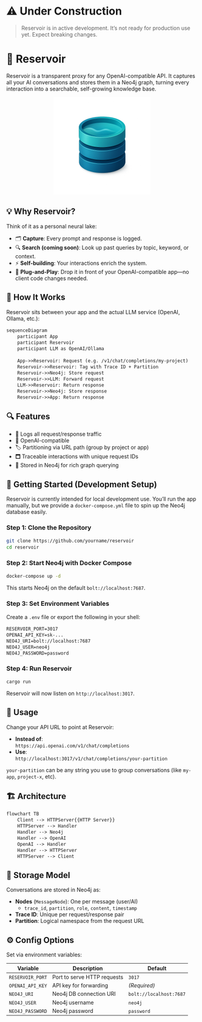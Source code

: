 
# ⚠️ Under Construction

> Reservoir is in active development. It’s not ready for production use yet. Expect breaking changes.

# 🧠 Reservoir

Reservoir is a transparent proxy for any OpenAI-compatible API. It captures all your AI conversations and stores them in a Neo4j graph, turning every interaction into a searchable, self-growing knowledge base.

<p align="center"><img src="./docs/logo.png" width="256" alt="Reservoir Logo"/></p>

## 💡 Why Reservoir?

Think of it as a personal neural lake:
- 🗂️ **Capture**: Every prompt and response is logged.
- 🔍 **Search (coming soon)**: Look up past queries by topic, keyword, or context.
- ⚡ **Self-building**: Your interactions enrich the system.
- 🔌 **Plug-and-Play**: Drop it in front of your OpenAI-compatible app—no client code changes needed.

## 🔧 How It Works

Reservoir sits between your app and the actual LLM service (OpenAI, Ollama, etc.):

```mermaid
sequenceDiagram
    participant App
    participant Reservoir
    participant LLM as OpenAI/Ollama

    App->>Reservoir: Request (e.g. /v1/chat/completions/my-project)
    Reservoir->>Reservoir: Tag with Trace ID + Partition
    Reservoir->>Neo4j: Store request
    Reservoir->>LLM: Forward request
    LLM->>Reservoir: Return response
    Reservoir->>Neo4j: Store response
    Reservoir->>App: Return response
```

## 🔍 Features

- 📖 Logs all request/response traffic
- 🔌 OpenAI-compatible
- 🏷️ Partitioning via URL path (group by project or app)
- 🗖️ Traceable interactions with unique request IDs
- 🔸 Stored in Neo4j for rich graph querying

## 🚀 Getting Started (Development Setup)

Reservoir is currently intended for local development use. You’ll run the app manually, but we provide a `docker-compose.yml` file to spin up the Neo4j database easily.

### Step 1: Clone the Repository

```bash
git clone https://github.com/yourname/reservoir
cd reservoir
```

### Step 2: Start Neo4j with Docker Compose

```bash
docker-compose up -d
```

This starts Neo4j on the default `bolt://localhost:7687`.

### Step 3: Set Environment Variables

Create a `.env` file or export the following in your shell:

```env
RESERVOIR_PORT=3017
OPENAI_API_KEY=sk-...
NEO4J_URI=bolt://localhost:7687
NEO4J_USER=neo4j
NEO4J_PASSWORD=password
```

### Step 4: Run Reservoir

```bash
cargo run
```

Reservoir will now listen on `http://localhost:3017`.

## 🧠 Usage

Change your API URL to point at Reservoir:

- **Instead of**:  
  `https://api.openai.com/v1/chat/completions`
- **Use**:  
  `http://localhost:3017/v1/chat/completions/your-partition`

`your-partition` can be any string you use to group conversations (like `my-app`, `project-x`, etc).

## 🏗️ Architecture

```mermaid
flowchart TB
    Client --> HTTPServer{{HTTP Server}}
    HTTPServer --> Handler
    Handler --> Neo4j
    Handler --> OpenAI
    OpenAI --> Handler
    Handler --> HTTPServer
    HTTPServer --> Client
```

## 💃️ Storage Model

Conversations are stored in Neo4j as:

- **Nodes** (`MessageNode`): One per message (user/AI)
  - `trace_id`, `partition`, `role`, `content`, `timestamp`
- **Trace ID**: Unique per request/response pair
- **Partition**: Logical namespace from the request URL

## ⚙️ Config Options

Set via environment variables:

| Variable         | Description                       | Default                 |
|------------------|-----------------------------------|--------------------------|
| `RESERVOIR_PORT` | Port to serve HTTP requests       | `3017`                  |
| `OPENAI_API_KEY` | API key for forwarding            | *(Required)*            |
| `NEO4J_URI`      | Neo4j DB connection URI           | `bolt://localhost:7687` |
| `NEO4J_USER`     | Neo4j username                    | `neo4j`                 |
| `NEO4J_PASSWORD` | Neo4j password                    | `password`              |

